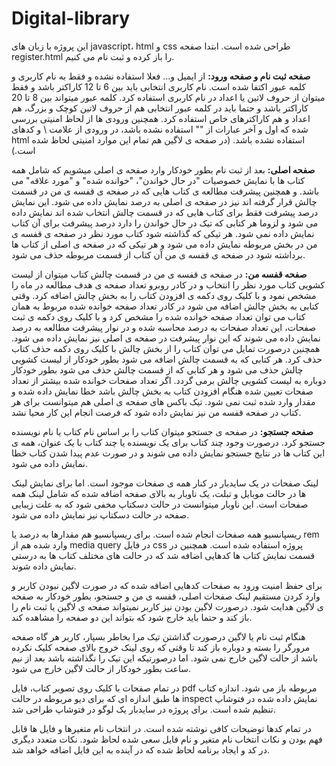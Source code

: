 # Digital-library
این پروژه با زبان های javascript، html و css طراحی شده است.
ابتدا صفحه register.html را باز کرده و ثبت نام می کنیم.

**صفحه ثبت نام و صفحه ورود:**
از ایمیل و... فعلا استفاده نشده و فقط به نام کاربری و کلمه عبور اکتفا شده است.
نام کاربری انتخابی باید بین 6 تا 12 کاراکتر باشد و فقط میتوان از حروف لاتین یا اعداد در نام کاربری استفاده کرد.
کلمه عبور میتواند بین 8 تا 20 کاراکتر باشد و حتما باید در کلمه عبور انتخابی هم از حروف لاتین کوچک و بزرگ، هم اعداد و هم کاراکترهای خاص استفاده کرد.
همچنین ورودی ها از لحاظ امنیتی بررسی شده که اول و آخر عبارات از "" استفاده نشده باشد، در ورودی از علامت \ و کدهای html استفاده نشده باشد. (در صفحه ی لاگین هم تمام این موارد امنیتی لحاظ شده است.)

**صفحه اصلی:**
بعد از ثبت نام بطور خودکار وارد صفحه ی اصلی میشویم که شامل همه کتاب ها با نمایش خصوصیات "در حال خواندن"، "خوانده شده" و "مورد علاقه" می باشد. و همچنین پیشرفت مطالعه ی کتاب هایی که در صفحه ی قفسه ی من در قسمت چالش قرار گرفته اند نیز در صفحه ی اصلی به درصد نمایش داده می شود. این نمایش درصد پیشرفت فقط برای کتاب هایی که در قسمت چالش انتخاب شده اند نمایش داده می شود و لزوما هر کتابی که تیک در حال خواندن را دارد درصد پیشرفت برای آن کتاب نمایش داده نمی شود.
هر تیکی که گذاشته شود کتاب مورد نظر در صفحه ی قفسه ی من در بخش مربوطه نمایش داده می شود و هر تیکی که در صفحه ی اصلی از کتاب ها برداشته شود در صفحه ی قفسه ی من آن کتاب از قسمت مربوطه حذف می شود.

**صفحه قفسه من:**
در صفحه ی قفسه ی من در قسمت چالش کتاب میتوان از لیست کشویی کتاب مورد نظر را انتخاب و در کادر روبرو تعداد صفحه ی هدف مطالعه در ماه را مشخص نمود و با کلیک روی دکمه ی افزودن کتاب را به بخش چالش اضافه کرد.
وقتی کتابی به بخش چالش اضافه می شود در کادر تعداد صفحه خوانده شده مربوط به همان کتاب می توان تعداد صفحه خوانده شده را مشخص کرد و با کلیک روی دکمه ی ثبت صفحات، این تعداد صفحات به درصد محاسبه شده و در نوار پیشرفت مطالعه به درصد نمایش داده می شوند که این نوار پیشرفت در صفحه ی اصلی نیز نمایش داده می شود.
همچنین درصورت تمایل می توان کتاب را از بخش چالش با کلیک روی دکمه حذف کتاب حذف کرد.
هر کتابی که به قسمت چالش اضافه می شود بطور خودکار از لیست کشویی چالش حذف می شود و هر کتابی که از قسمت چالش حذف می شود بطور خودکار دوباره به لیست کشویی چالش برمی گردد.
اگر تعداد صفحات خوانده شده بیشتر از تعداد صفحات تعیین شده هنگام افزودن کتاب به بخش چالش باشد خطا نمایش داده شده و مقدار وارد شده ثبت نمی شود.
تیک باکس های صفحه ی اصلی هم میتوانست برای هر کتاب در صفحه قفسه من نیز نمایش داده شود که فرصت انجام این کار محیا نشد.


**صفحه جستجو:**
در صفحه ی جستجو میتوان کتاب را بر اساس نام کتاب یا نام نویسنده جستجو کرد. درصورت وجود چند کتاب برای یک نویسنده یا چند کتاب با یک عنوان، همه ی این کتاب ها در نتایج جستجو نمایش داده می شوند و در صورت عدم پیدا شدن کتاب خطا نمایش داده می شود.


لینک صفحات در یک سایدبار در کنار همه ی صفحات موجود است. اما برای نمایش لینک ها در حالت موبایل و تبلت، یک ناوبار به بالای صفحه اضافه شده که شامل لینک همه صفحات است. این ناوبار میتوانست در حالت دسکتاپ مخفی شود که به علت زیبایی صفحه در حالت دسکتاپ نیز نمایش داده می شود.

ریسپانسیو همه صفحات انجام شده است. برای ریسپانسیو هم مقدارها به درصد یا rem وارد شده هم از media query در فایل css پروژه استفاده شده است. همچنین در قسمت نمایش کتاب ها کدهایی اضافه شد که در حالت های مختلف کتاب ها به درستی نمایش داده شوند.

برای حفظ امنیت ورود به صفحات کدهایی اضافه شده که در صورت لاگین نبودن کاربر و وارد کردن مستقیم لینک صفحات اصلی، قفسه ی من و جستجو، بطور خودکار به صفحه ی لاگین هدایت شود.
درصورت لاگین بودن نیز کاربر نمیتواند صفحه ی لاگین یا ثبت نام را باز کند و حتما باید خارج شود که بتواند این دو صفحه را مشاهده کند.

هنگام ثبت نام یا لاگین درصورت گذاشتن تیک مرا بخاطر بسپار، کاربر هر گاه صفحه مرورگر را بسته و دوباره باز کند تا وقتی که روی لینک خروج بالای صفحه کلیک نکرده باشد از حالت لاگین خارج نمی شود. اما درصورتیکه این تیک را نگذاشته باشد بعد از نیم ساعت بطور خودکار از حالت لاگین خارج می شود.

در تمام صفحات با کلیک روی تصویر کتاب، فایل pdf مربوطه باز می شود.
اندازه کتاب ها طبق اندازه ای که برای دیو مربوطه در حالت inspect نمایش داده شده در فتوشاپ تنظیم شده است.
برای پروژه در سایدبار یک لوگو در فتوشاپ طراحی شد.

در تمام کدها توضیحات کافی نوشته شده است. در انتخاب نام متغیرها و فایل ها قابل فهم بودن و نکات انتخاب نام متغیر و نام فایل سعی شده لحاظ شود.
نکات متعدد دیگری در کد و ایجاد برنامه لحاظ شده که در آینده به این فایل اضافه خواهد شد.
